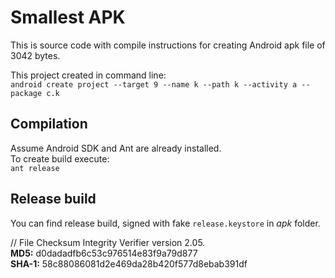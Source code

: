 Smallest APK
=============

This is source code with compile instructions for creating Android apk file of 3042 bytes.

This project created in command line:<br>
```android create project --target 9 --name k --path k --activity a --package c.k```

## Compilation ##

Assume Android SDK and Ant are already installed.<br>
To create build execute:<br>
```ant release```

## Release build ##
You can find release build, signed with fake ```release.keystore``` in *apk* folder.

// File Checksum Integrity Verifier version 2.05.<br>
**MD5:** d0dadadfb6c53c976514e83f9a79d877<br>
**SHA-1:** 58c88086081d2e469da28b420f577d8ebab391df
